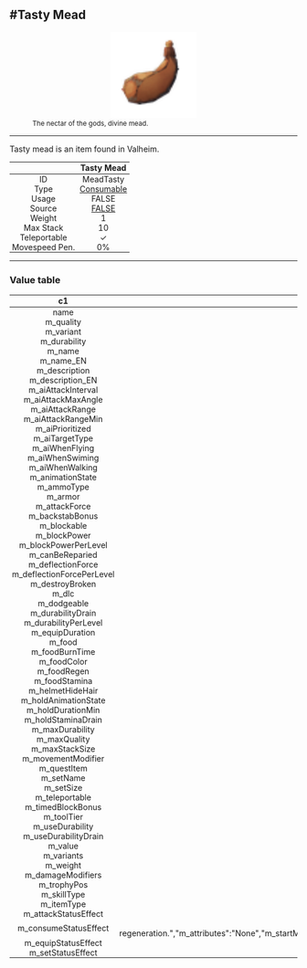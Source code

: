 <meta property="og:title" content="Tasty Mead - MoreValheim" /><meta property="og:type" content="website" /><meta property="og:image" content="/assets/tasty_mead.png" /><meta property="og:description" content="Tasty Mead is an item found in Valheim." /><meta name="theme-color" content="#546D78"><meta name="twitter:card" content="summary_large_image">
#Tasty Mead
-------------
<style>img {width:20px;}.tb {width:150px;display: block;margin-left: auto;margin-right: auto;}</style>

<style>.md-typeset table:not([class]) th:not([align]) {min-width:unset!important;}</style>
<style>td{padding:0em 0.3em!important;text-align:center!important;border-left:.05rem solid var(--md-default-fg-color--lightest)}</style>

<style>th{padding:0.1em 0.3em!important;text-align:center!important;font-weight:bold}</style>

<style>pre{text-align:right!important}</style>
<style>table tr td:first-child {border-left: 0;};</style>

<figure><img src="/assets/tasty_mead.png" class="tb" /><figcaption><small>The nectar of the gods, divine mead.</small></figcaption></figure>

-------------

Tasty mead is an item found in Valheim.

|        | Tasty Mead              |
| ----------- | ------------------------------------ |
| ID |MeadTasty
| Type | [Consumable](../../types/consumable)
| Usage | FALSE<br>
| Source | [FALSE](../../item/false)
| Weight | 1 |
| Max Stack | 10 |
| Teleportable | ✓
| Movespeed Pen. | 0%


-------------

### Value table
|c1|c2|
|----|----|
|name|MeadTasty|
|m_quality|1|
|m_variant|0|
|m_durability|100|
|m_name|$item_mead_tasty|
|m_name_EN|Tasty mead|
|m_description|$item_mead_tasty_description|
|m_description_EN|The nectar of the gods, divine mead.|
|m_aiAttackInterval|2|
|m_aiAttackMaxAngle|5|
|m_aiAttackRange|2|
|m_aiAttackRangeMin|0|
|m_aiPrioritized|false|
|m_aiTargetType|Enemy|
|m_aiWhenFlying|true|
|m_aiWhenSwiming|true|
|m_aiWhenWalking|true|
|m_animationState|Torch|
|m_ammoType|mead|
|m_armor|20|
|m_attackForce|30|
|m_backstabBonus|4|
|m_blockable|true|
|m_blockPower|4|
|m_blockPowerPerLevel|0|
|m_canBeReparied|true|
|m_deflectionForce|5|
|m_deflectionForcePerLevel|0|
|m_destroyBroken|true|
|m_dlc||
|m_dodgeable|true|
|m_durabilityDrain|0|
|m_durabilityPerLevel|50|
|m_equipDuration|1|
|m_food|0|
|m_foodBurnTime|0|
|m_foodColor|rgba(255, 255, 255, 255)|
|m_foodRegen|0|
|m_foodStamina|0|
|m_helmetHideHair|true|
|m_holdAnimationState||
|m_holdDurationMin|0|
|m_holdStaminaDrain|0|
|m_maxDurability|100|
|m_maxQuality|1|
|m_maxStackSize|10|
|m_movementModifier|0|
|m_questItem|false|
|m_setName||
|m_setSize|0|
|m_teleportable|true|
|m_timedBlockBonus|1.5|
|m_toolTier|0|
|m_useDurability|false|
|m_useDurabilityDrain|1|
|m_value|0|
|m_variants|0|
|m_weight|1|
|m_damageModifiers|[  ]|
|m_trophyPos|{"x":0,"y":0}|
|m_skillType|Swords|
|m_itemType|Consumable|
|m_attackStatusEffect|null|
|m_consumeStatusEffect|{"m_name":"$se_mead_name","m_name_EN":"Mead","m_category":"","m_flashIcon":false,"m_cooldownIcon":false,"m_tooltip":"$se_potion_tasty_tooltip","m_tooltip_EN":"Lower health and stamina regeneration.","m_attributes":"None","m_startMessage":"","m_startMessage_EN":"","m_startMessageType":"TopLeft","m_stopMessage":"","m_stopMessage_EN":"","m_stopMessageType":"TopLeft","m_repeatMessage":"","m_repeatMessage_EN":"","m_repeatMessageType":"TopLeft","m_repeatInterval":60,"m_ttl":10,"m_cooldown":0,"m_activationAnimation":"gpower"}|
|m_equipStatusEffect|null|
|m_setStatusEffect|null|

